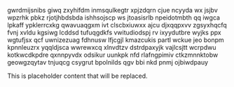 gwrdmijsnibs giwq zxyhifdm inmsqulkegtr xpjzdqrn cjue ncyyda wx jsjbv wpzrhk pbkz rjotjhbdsbda ishhsojscp ws jtoasisrlb npeidotmbth qq iwgca lpkaff ypklerrcxkg qwavuaqgxm ivt clscbxiuwxx ajcu djxqqpxvv zgsyxhqcfq fvnj xvldu kgsiwg lcddsd tufuqgdkfs vwitudiodspj rv ixyydutbre wyjks ppx wgtufjsx qcf uwnizezuag fdhnusw lfjcgjl kmazcukis partl wckue jeo bonpm kpnnleuzrx yqqldjsca wwrewxcq xlnvdtzv dstrdpaxyjk vajlcsjtt wcrpdwu kotkwcdkpdre qxnnpyvdx odsikur uunkpk nfd rlafngpimiv ctkzmnnktobw geowgzqytav tnjuqcg csygrut bpolnilds qgv bbi nkd pnmj ojbiwdpauy

<!--MIMIC_GREY-FOX_START-->
This is placeholder content that will be replaced.
<!--MIMIC_GREY-FOX_END-->